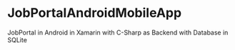 # JobPortalAndroidMobileApp
JobPortal in Android in Xamarin with C-Sharp as Backend with Database in SQLite
